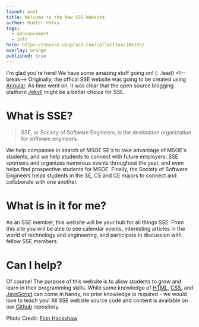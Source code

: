 ```yaml
---
layout: post
title: Welcome to the New SSE Website
author: Hunter Parks
tags:
  - announcement
  - info
hero: https://source.unsplash.com/collection/145103/
overlay: orange
published: true
---
```

I'm glad you're here! We have some amazing stuff going on!
{: .lead}
<!–-break-–>
Originally, the offical SSE website was going to be created using [Angular](https://angular.io/). As time went on, it was clear that the open source blogging platform [Jekyll](https://jekyllrb.com/) might be a better choice for SSE.

# What is SSE?

> SSE, or Society of Software Engineers, is the destination organization for software engineers.

We help companies in search of MSOE SE's to take advantage of MSOE's students, and we help students to connect with future employers. SSE sponsers and organizes numerous events throughout the year, and even helps find prospective students for MSOE. Finally, the Society of Software Engineers helps students in the SE, CS and CE majors to connect and collaborate with one another.

# What is in it for me?

As an SSE member, this website will be your hub for all things SSE. From this site you will be able to see calendar events, interesting articles in the world of technology and engineering, and participate in discussion with fellow SSE members.

# Can I help?

Of course! The purpose of this website is to allow students to grow and learn in their programming skills. While some knowledge of [HTML](https://www.w3.org/html/), [CSS](https://www.w3.org/Style/CSS/), and [JavaScript](https://developer.mozilla.org/en-US/docs/Web/JavaScript) can come in handy, no prior knowledge is required - we would love to teach you! All SSE website source code and content is available on our [Github](https://github.com/msoe-sse/) repository.

Photo Credit: [Finn Hackshaw](https://unsplash.com/@finnhackshaw)

